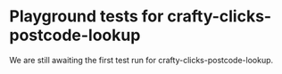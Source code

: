 # Playground tests for crafty-clicks-postcode-lookup
We are still awaiting the first test run for crafty-clicks-postcode-lookup.
